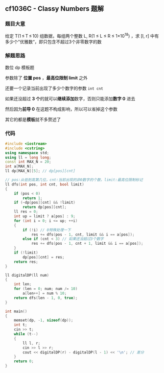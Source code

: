 ## cf1036C - Classy Numbers 题解



### 题目大意

给定 T(1 ≤ T ≤ 10) 组数据，每组两个整数 L, R(1 ≤ L ≤ R ≤ 1×10<sup>18</sup>) ，求 [l, r] 中有多少个”优雅数“，即只包含不超过3个非零数字的数



### 解题思路

数位 dp 模板题

参数除了 **位置 pos** ，**最高位限制 limit** 之外

还要一个记录当前出现了多少个数字的参数 `int cnt` 

如果还没超过 **3 个**的就可以**继续添加**数字，否则只能添加**数字 0** 进去

然后因为**前导 0** 在这题不构成影响，所以可以省掉这个参数

其它的都是**模板**就不多赘述了



### 代码

``` c++
#include <iostream>
#include <cstring>
using namespace std;
using ll = long long;
const int MAX_N = 20;
int a[MAX_N];
ll dp[MAX_N][5]; // dp[pos][cnt]

// pos:从低到高第几位，cnt:当前出现的非0数字的个数，limit:最高位限制标记
ll dfs(int pos, int cnt, bool limit)
{
    if (pos < 0)
        return 1;
    if (~dp[pos][cnt] && !limit)
        return dp[pos][cnt];
    ll res = 0;
    int up = limit ? a[pos] : 9;
    for (int i = 0; i <= up; ++i)
    {
        if (!i) // 0特殊处理一下
            res += dfs(pos - 1, cnt, limit && i == a[pos]);
        else if (cnt < 3) // 如果还没超过3个数字
            res += dfs(pos - 1, cnt + 1, limit && i == a[pos]);
    }
    if (!limit)
        dp[pos][cnt] = res;
    return res;
}

ll digitalDP(ll num)
{
    int len;
    for (len = 0; num; num /= 10)
        a[len++] = num % 10;
    return dfs(len - 1, 0, true);
}

int main()
{
    memset(dp, -1, sizeof(dp));
    int t;
    cin >> t;
    while (t--)
    {
        ll l, r;
        cin >> l >> r;
        cout << digitalDP(r) - digitalDP(l - 1) << '\n'; // 差分
    }
    return 0;
}
```

